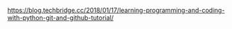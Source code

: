 https://blog.techbridge.cc/2018/01/17/learning-programming-and-coding-with-python-git-and-github-tutorial/